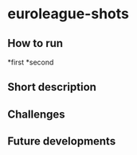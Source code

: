 # euroleague-shots

## How to run ## 
*first
*second
## Short description ## 
## Challenges ##
## Future developments ##
